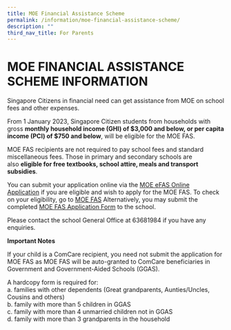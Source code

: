 ```yaml
---
title: MOE Financial Assistance Scheme
permalink: /information/moe-financial-assistance-scheme/
description: ""
third_nav_title: For Parents
---
```

MOE FINANCIAL ASSISTANCE SCHEME INFORMATION
===========================================

Singapore Citizens in financial need can get assistance from MOE on school fees and other expenses. 

  

From 1 January 2023, Singapore Citizen students from households with gross **monthly household income (GHI) of $3,000 and below, or per capita income (PCI) of $750 and below**, will be eligible for the MOE FAS.

  

MOE FAS recipients are not required to pay school fees and standard miscellaneous fees. Those in primary and secondary schools are also **eligible for free textbooks, school attire, meals and transport subsidies**.

  

You can submit your application online via the [MOE eFAS Online Application](https://go.gov.sg/moe-efas) if you are eligible and wish to apply for the MOE FAS. To check on your eligibility, go to [MOE FAS](https://www.moe.gov.sg/financial-matters/financial-assistance) Alternatively, you may submit the completed [MOE FAS Application Form](https://fuchunsec-moe-edu-sg-admin.cwp.sg/qql/slot/u371/Parents/MOE%20FAS%20Application%20Form.docx) to the school.  

  

Please contact the school General Office at 63681984 if you have any enquiries.  

  
**Important Notes**

If your child is a ComCare recipient, you need not submit the application for MOE FAS as MOE FAS will be auto-granted to ComCare beneficiaries in Government and Government-Aided Schools (GGAS).

 
A hardcopy form is required for:   
a. families with other dependents (Great grandparents, Aunties/Uncles, Cousins and others)                                                                                                   
b. family with more than 5 children in GGAS                                         
c. family with more than 4 unmarried children not in GGAS                                         
d. family with more than 3 grandparents in the household